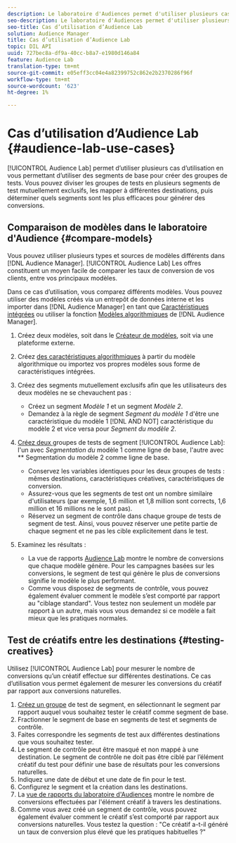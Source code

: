 ```yaml
---
description: Le laboratoire d'Audiences permet d'utiliser plusieurs cas d'utilisation en vous permettant d'utiliser des segments de base pour créer des groupes de tests. Vous pouvez diviser les groupes de tests en plusieurs segments de test mutuellement exclusifs, les mapper à différentes destinations, puis déterminer quels segments sont les plus efficaces pour générer des conversions.
seo-description: Le laboratoire d'Audiences permet d'utiliser plusieurs cas d'utilisation en vous permettant d'utiliser des segments de base pour créer des groupes de tests. Vous pouvez diviser les groupes de tests en plusieurs segments de test mutuellement exclusifs, les mapper à différentes destinations, puis déterminer quels segments sont les plus efficaces pour générer des conversions.
seo-title: Cas d’utilisation d’Audience Lab
solution: Audience Manager
title: Cas d’utilisation d’Audience Lab
topic: DIL API
uuid: 727bec8a-df9a-40cc-b8a7-e1980d146a84
feature: Audience Lab
translation-type: tm+mt
source-git-commit: e05eff3cc04e4a82399752c862e2b2370286f96f
workflow-type: tm+mt
source-wordcount: '623'
ht-degree: 1%

---
```



# Cas d’utilisation d’Audience Lab {#audience-lab-use-cases}

[!UICONTROL Audience Lab] permet d’utiliser plusieurs cas d’utilisation en vous permettant d’utiliser des segments de base pour créer des groupes de tests. Vous pouvez diviser les groupes de tests en plusieurs segments de test mutuellement exclusifs, les mapper à différentes destinations, puis déterminer quels segments sont les plus efficaces pour générer des conversions.

## Comparaison de modèles dans le laboratoire d&#39;Audience {#compare-models}

Vous pouvez utiliser plusieurs types et sources de modèles différents dans [!DNL Audience Manager]. [!UICONTROL Audience Lab] Les offres constituent un moyen facile de comparer les taux de conversion de vos clients, entre vos principaux modèles.

<!-- audience-lab-compare-models.xml -->

Dans ce cas d’utilisation, vous comparez différents modèles. Vous pouvez utiliser des modèles créés via un entrepôt de données interne et les importer dans [!DNL Audience Manager] en tant que [Caractéristiques intégrées](../../features/traits/create-onboarded-rule-based-traits.md#create-rules-based-or-onboarded-traits) ou utiliser la fonction [Modèles algorithmiques](../../features/algorithmic-models/understanding-models.md) de [!DNL Audience Manager].

1. Créez deux modèles, soit dans le [Créateur de modèles](../../features/algorithmic-models/create-model.md), soit via une plateforme externe.
1. Créez [des caractéristiques algorithmiques](../../features/traits/create-algorithmic-traits.md) à partir du modèle algorithmique ou importez vos propres modèles sous forme de caractéristiques intégrées.
1. Créez des segments mutuellement exclusifs afin que les utilisateurs des deux modèles ne se chevauchent pas :

   * Créez un segment *Modèle 1* et un segment *Modèle 2*.
   * Demandez à la règle de segment *Segment du modèle 1* d&#39;être une caractéristique du modèle 1 [!DNL AND NOT] caractéristique du modèle 2 et vice versa pour *Segment du modèle 2*.

1. [Créez deux ](../../features/audience-lab/audience-lab-manage-test-groups.md#create-test-groups) groupes de tests de segment  [!UICONTROL Audience Lab]: l&#39;un avec  *Segmentation du* modèle 1 comme ligne de base, l&#39;autre avec  ** Segmentation du modèle 2 comme ligne de base.

   * Conservez les variables identiques pour les deux groupes de tests : mêmes destinations, caractéristiques créatives, caractéristiques de conversion.
   * Assurez-vous que les segments de test ont un nombre similaire d&#39;utilisateurs (par exemple, 1,6 million et 1,8 million sont corrects, 1,6 million et 16 millions ne le sont pas).
   * Réservez un segment de contrôle dans chaque groupe de tests de segment de test. Ainsi, vous pouvez réserver une petite partie de chaque segment et ne pas les cible explicitement dans le test.

1. Examinez les résultats :

   * La vue de rapports [Audience Lab](../../features/audience-lab/audience-lab-reporting-view.md) montre le nombre de conversions que chaque modèle génère. Pour les campagnes basées sur les conversions, le segment de test qui génère le plus de conversions signifie le modèle le plus performant.
   * Comme vous disposez de segments de contrôle, vous pouvez également évaluer comment le modèle s’est comporté par rapport au &quot;ciblage standard&quot;. Vous testez non seulement un modèle par rapport à un autre, mais vous vous demandez si ce modèle a fait mieux que les pratiques normales.

## Test de créatifs entre les destinations {#testing-creatives}

<!-- audience-lab-creatives-across-destinations.xml -->

Utilisez [!UICONTROL Audience Lab] pour mesurer le nombre de conversions qu’un créatif effectue sur différentes destinations. Ce cas d’utilisation vous permet également de mesurer les conversions du créatif par rapport aux conversions naturelles.

1. [Créez un groupe](../../features/audience-lab/audience-lab-manage-test-groups.md#create-test-groups) de test de segment, en sélectionnant le segment par rapport auquel vous souhaitez tester le créatif comme segment de base.
1. Fractionner le segment de base en segments de test et segments de contrôle.
1. Faites correspondre les segments de test aux différentes destinations que vous souhaitez tester.
1. Le segment de contrôle peut être masqué et non mappé à une destination. Le segment de contrôle ne doit pas être ciblé par l’élément créatif du test pour définir une base de résultats pour les conversions naturelles.
1. Indiquez une date de début et une date de fin pour le test.
1. Configurez le segment et la création dans les destinations.
1. La [vue de rapports du laboratoire d&#39;Audiences](../../features/audience-lab/audience-lab-reporting-view.md) montre le nombre de conversions effectuées par l&#39;élément créatif à travers les destinations.
1. Comme vous avez créé un segment de contrôle, vous pouvez également évaluer comment le créatif s’est comporté par rapport aux conversions naturelles. Vous testez la question : &quot;Ce créatif a-t-il généré un taux de conversion plus élevé que les pratiques habituelles ?&quot;
